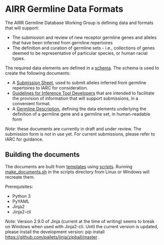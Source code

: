 # AIRR Germline Data Formats

The AIRR Germline Database Working Group is defining data and formats that will support:

- The submission and review of new receptor germline genes and alleles that have been inferred from germline repertoires
- The definition and curation of germline sets - i.e., collections of genes deemed to be representative of particular species, or human racial types.

The required data elements are defined in a [schema](schema/receptor_germline_schema.yaml). The schema is used to create the following documents:

- A [Submission Sheet](docs/iarc_submission_sheet.xlsx), used to submit alleles inferred from germline repertoires to IARC for consideration.
- [Guidelines for Inference Tool Developers](docs/inference_tool_data.md) that are intended to facilitate the provision of information that will support submissions, in a convenient format.
- A [Germline Description](docs/receptor_germline_gene_data_definitions.md), defining the data elements underlying the definition of a germline gene and a germline set, in human-readable form

*Note*: these documents are currently in draft and under review. The submission form is not in use yet. For current submissions, please refer to IARC for guidance.

## Building the documents

The documents are built from [templates](templates/) using [scripts](scripts/). Running [make_documents.sh](scripts/make_documents.sh) in the scripts directory from Linux or Windows will recreate them.

Prerequisites:
- Python 3
- PyYAML
- Jinja2
- Jinja2-cli

*Note:* Version 2.9.0 of Jinja (current at the time of writing) seems to break on Windows when used with Jinja2-cli. Until the current version is updated, please install the development version: pip install https://github.com/pallets/jinja/zipball/master .   
